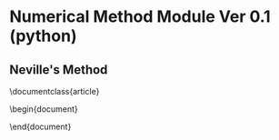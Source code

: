 # Numerical Method Module Ver 0.1 (python)

## Neville's Method

\documentclass{article}

\begin{document}


\end{document}